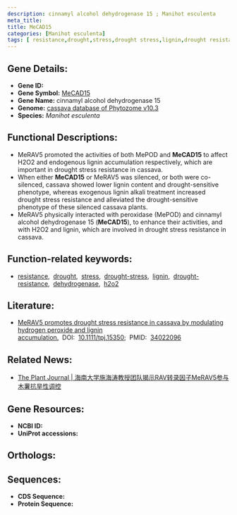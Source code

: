 ```yaml
---
description: cinnamyl alcohol dehydrogenase 15 ; Manihot esculenta
meta_title:
title: MeCAD15
categories: [Manihot esculenta]
tags: [ resistance,drought,stress,drought stress,lignin,drought resistance,dehydrogenase,h2o2 ]
---
```


## Gene Details:
- **Gene ID:**	[]()
- **Gene Symbol:** <u> MeCAD15 </u>
- **Gene Name:** cinnamyl alcohol dehydrogenase 15
- **Genome:** [cassava database of Phytozome v10.3]()
- **Species:** *Manihot esculenta*

## Functional Descriptions:
   - MeRAV5 promoted the activities of both MePOD and **MeCAD15** to affect H2O2 and endogenous lignin accumulation respectively, which are important in drought stress resistance in cassava.
   - When either **MeCAD15** or MeRAV5 was silenced, or both were co-silenced, cassava showed lower lignin content and drought-sensitive phenotype, whereas exogenous lignin alkali treatment increased drought stress resistance and alleviated the drought-sensitive phenotype of these silenced cassava plants.
   - MeRAV5 physically interacted with peroxidase (MePOD) and cinnamyl alcohol dehydrogenase 15 (**MeCAD15**), to enhance their activities, and with H2O2 and lignin, which are involved in drought stress resistance in cassava.

## Function-related keywords:
   - [resistance](/tags/resistance/),&nbsp;&nbsp;[drought](/tags/drought/),&nbsp;&nbsp;[stress](/tags/stress/),&nbsp;&nbsp;[drought-stress](/tags/drought-stress/),&nbsp;&nbsp;[lignin](/tags/lignin/),&nbsp;&nbsp;[drought-resistance](/tags/drought-resistance/),&nbsp;&nbsp;[dehydrogenase](/tags/dehydrogenase/),&nbsp;&nbsp;[h2o2](/tags/h2o2/)

## Literature:
   - [MeRAV5 promotes drought stress resistance in cassava by modulating hydrogen peroxide and lignin accumulation.]( https://onlinelibrary.wiley.com/doi/10.1111/tpj.15350)&nbsp;&nbsp;DOI:&nbsp;&nbsp;[10.1111/tpj.15350](https://onlinelibrary.wiley.com/doi/10.1111/tpj.15350);&nbsp;&nbsp;PMID:&nbsp;&nbsp;[34022096](https://pubmed.ncbi.nlm.nih.gov/34022096/)

## Related News:
   - [The Plant Journal | 海南大学施海涛教授团队揭示RAV转录因子MeRAV5参与木薯抗旱性调控](https://mp.weixin.qq.com/s?__biz=Mzg3MDEwNDEyMg==&mid=2247510970&idx=5&sn=e2fb2775b08f801a73ea1ffd7654676a&chksm=ce9006eff9e78ff92d96fe77ebb1d021e9d2dcc5b9e546e52db2fedde388eb3408715f547781&scene=27#wechat_redirect)

## Gene Resources:
- **NCBI ID:**  [](https://www.ncbi.nlm.nih.gov/gene/?term=)
- **UniProt accessions:** [](https://www.uniprot.org/uniprotkb//entry)

## Orthologs:

## Sequences:
- **CDS Sequence:**
- **Protein Sequence:**
